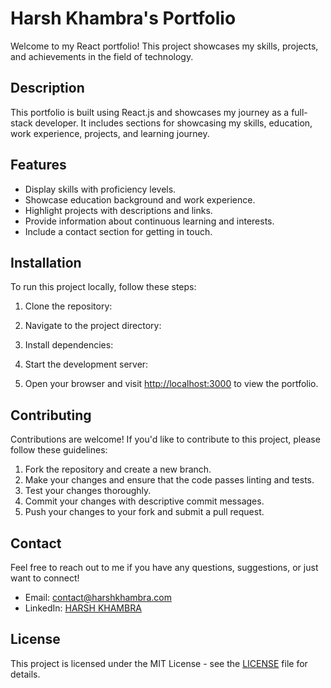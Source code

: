 # Harsh Khambra's Portfolio

Welcome to my React portfolio! This project showcases my skills, projects, and achievements in the field of technology.

## Description

This portfolio is built using React.js and showcases my journey as a full-stack developer. It includes sections for showcasing my skills, education, work experience, projects, and learning journey.

## Features

- Display skills with proficiency levels.
- Showcase education background and work experience.
- Highlight projects with descriptions and links.
- Provide information about continuous learning and interests.
- Include a contact section for getting in touch.

## Installation

To run this project locally, follow these steps:

1. Clone the repository:

2. Navigate to the project directory:

3. Install dependencies:

4. Start the development server:

5. Open your browser and visit [http://localhost:3000](http://localhost:3000) to view the portfolio.

## Contributing

Contributions are welcome! If you'd like to contribute to this project, please follow these guidelines:

1. Fork the repository and create a new branch.
2. Make your changes and ensure that the code passes linting and tests.
3. Test your changes thoroughly.
4. Commit your changes with descriptive commit messages.
5. Push your changes to your fork and submit a pull request.

## Contact

Feel free to reach out to me if you have any questions, suggestions, or just want to connect!

- Email: contact@harshkhambra.com
- LinkedIn: [HARSH KHAMBRA](https://www.linkedin.com/in/harshkhambra/)

## License

This project is licensed under the MIT License - see the [LICENSE](LICENSE) file for details.

